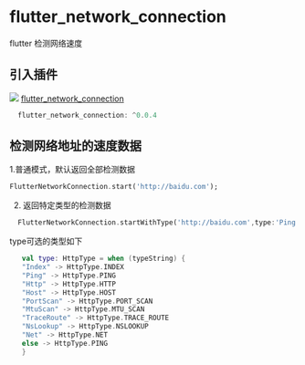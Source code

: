# flutter_network_connection

flutter 检测网络速度



## 引入插件

![](https://badgen.net/pub/v/flutter_network_connection) [flutter_network_connection](https://pub.dev/packages/flutter_network_connection)

```dart
  flutter_network_connection: ^0.0.4

```

## 检测网络地址的速度数据

1.普通模式，默认返回全部检测数据
```dart
FlutterNetworkConnection.start('http://baidu.com');
```

2. 返回特定类型的检测数据
 ```dart
   FlutterNetworkConnection.startWithType('http://baidu.com',type:'Ping');
```
   type可选的类型如下
```kotlin
   val type: HttpType = when (typeString) {
   "Index" -> HttpType.INDEX
   "Ping" -> HttpType.PING
   "Http" -> HttpType.HTTP
   "Host" -> HttpType.HOST
   "PortScan" -> HttpType.PORT_SCAN
   "MtuScan" -> HttpType.MTU_SCAN
   "TraceRoute" -> HttpType.TRACE_ROUTE
   "NsLookup" -> HttpType.NSLOOKUP
   "Net" -> HttpType.NET
   else -> HttpType.PING
   }
```

